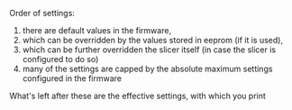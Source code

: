 Order of settings:

1. there are default values in the firmware,
1. which can be overridden by the values stored in eeprom (if it is used),
1. which can be further overridden the slicer itself (in case the slicer is configured to do so)
1. many of the settings are capped by the absolute maximum settings configured in the firmware

What's left after these are the effective settings, with which you print

